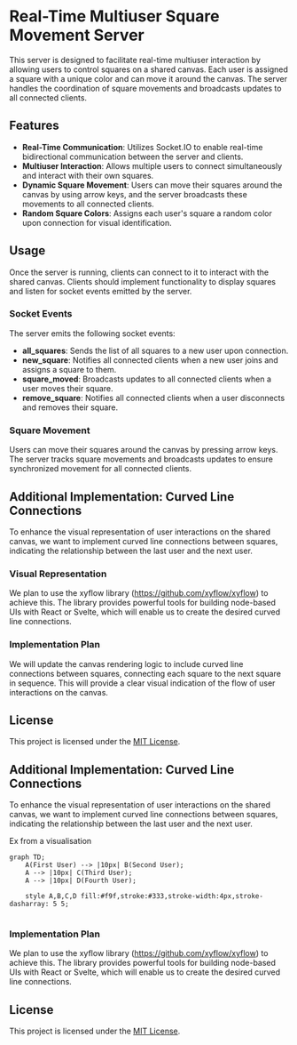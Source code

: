 # Real-Time Multiuser Square Movement Server

This server is designed to facilitate real-time multiuser interaction by allowing users to control squares on a shared canvas. Each user is assigned a square with a unique color and can move it around the canvas. The server handles the coordination of square movements and broadcasts updates to all connected clients.

## Features

- **Real-Time Communication**: Utilizes Socket.IO to enable real-time bidirectional communication between the server and clients.
- **Multiuser Interaction**: Allows multiple users to connect simultaneously and interact with their own squares.
- **Dynamic Square Movement**: Users can move their squares around the canvas by using arrow keys, and the server broadcasts these movements to all connected clients.
- **Random Square Colors**: Assigns each user's square a random color upon connection for visual identification.

## Usage

Once the server is running, clients can connect to it to interact with the shared canvas. Clients should implement functionality to display squares and listen for socket events emitted by the server.

### Socket Events

The server emits the following socket events:

- **all_squares**: Sends the list of all squares to a new user upon connection.
- **new_square**: Notifies all connected clients when a new user joins and assigns a square to them.
- **square_moved**: Broadcasts updates to all connected clients when a user moves their square.
- **remove_square**: Notifies all connected clients when a user disconnects and removes their square.

### Square Movement

Users can move their squares around the canvas by pressing arrow keys. The server tracks square movements and broadcasts updates to ensure synchronized movement for all connected clients.

## Additional Implementation: Curved Line Connections

To enhance the visual representation of user interactions on the shared canvas, we want to implement curved line connections between squares, indicating the relationship between the last user and the next user.

### Visual Representation

We plan to use the xyflow library (https://github.com/xyflow/xyflow) to achieve this. The library provides powerful tools for building node-based UIs with React or Svelte, which will enable us to create the desired curved line connections.

### Implementation Plan

We will update the canvas rendering logic to include curved line connections between squares, connecting each square to the next square in sequence. This will provide a clear visual indication of the flow of user interactions on the canvas.

## License

This project is licensed under the [MIT License](LICENSE).

## Additional Implementation: Curved Line Connections

To enhance the visual representation of user interactions on the shared canvas, we want to implement curved line connections between squares, indicating the relationship between the last user and the next user.

Ex from a visualisation

```mermaid
graph TD;
    A(First User) --> |10px| B(Second User);
    A --> |10px| C(Third User);
    A --> |10px| D(Fourth User);

    style A,B,C,D fill:#f9f,stroke:#333,stroke-width:4px,stroke-dasharray: 5 5;


```

### Implementation Plan

We plan to use the xyflow library (https://github.com/xyflow/xyflow) to achieve this. The library provides powerful tools for building node-based UIs with React or Svelte, which will enable us to create the desired curved line connections.

## License

This project is licensed under the [MIT License](LICENSE).
